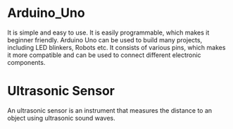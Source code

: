 # Arduino_Uno
It is simple and easy to use. It is easily programmable, which makes it beginner friendly. Arduino Uno can be used to build many projects, including LED blinkers, Robots etc. It consists of various pins, which makes it more compatible and can be used to connect different electronic components.

# Ultrasonic Sensor
 An ultrasonic sensor is an instrument that measures the distance to an object using ultrasonic sound waves.
